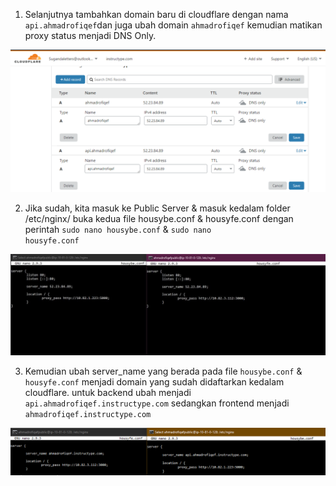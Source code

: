 1. Selanjutnya tambahkan domain baru di cloudflare dengan nama <code>api.ahmadrofiqef</code>dan juga ubah domain <code>ahmadrofiqef</code> kemudian matikan 
proxy status menjadi DNS Only.

<img src="/week2/assets/25.png">

2. Jika sudah, kita masuk ke Public Server & masuk kedalam folder /etc/nginx/ buka kedua file housybe.conf & housyfe.conf dengan perintah <code>sudo nano housybe.conf</code>
& <code>sudo nano housyfe.conf</code>

<img src="/week2/assets/23.jpg">

3. Kemudian ubah server_name yang berada pada file <code>housybe.conf</code> & <code>housyfe.conf</code> menjadi domain yang sudah didaftarkan kedalam cloudflare.
untuk backend ubah menjadi <code>api.ahmadrofiqef.instructype.com</code> sedangkan frontend menjadi <code>ahmadrofiqef.instructype.com</code>

<img src="/week2/assets/26.png">



